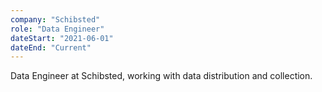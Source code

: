 ```yaml
---
company: "Schibsted"
role: "Data Engineer"
dateStart: "2021-06-01"
dateEnd: "Current"
---
```

Data Engineer at Schibsted, working with data distribution and collection.